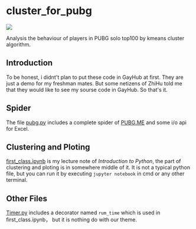 # cluster_for_pubg
![](https://pic1.zhimg.com/v2-f905cbc19ebeb91a8d2ec757431a4de4_b.jpg)

Analysis the behaviour of players in PUBG solo top100 by kmeans cluster algorithm.
## Introduction
To be honest, i didnt't plan to put these code in GayHub at first. 
They are just a demo for my freshman mates. 
But some netizens of ZhiHu told me that they would like to see my sourse code in GayHub.
So that's it.
## Spider
The file [pubg.py](https://github.com/monlie/cluster_for_pubg/blob/master/pubg.py) includes a complete spider of [PUBG.ME](https://pubg.me/) and some i/o api for Excel.
## Clustering and Ploting
[first_class.ipynb](https://github.com/monlie/cluster_for_pubg/blob/master/first_class.ipynb) is my lecture note of *Introduction to Python*, the part of clustering and ploting is in somewhere middle of it.
It is not a typical python file, but you can run it by executing ```jupyter notebook``` in cmd or any other terminal.
## Other Files
[Timer.py](https://github.com/monlie/cluster_for_pubg/blob/master/timer.py) includes a decorator named ``rum_time`` which is used in first_class.ipynb， but it is nothing do with our theme.
